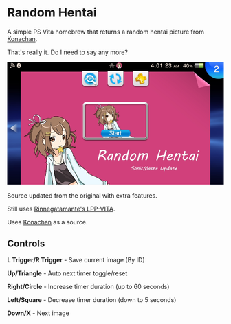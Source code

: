 # Random Hentai
A simple PS Vita homebrew that returns a random hentai picture from [Konachan](http://konachan.com).

That's really it. Do I need to say any more?

![Random Hentai](screenshot.png)

Source updated from the original with extra features.

Still uses [Rinnegatamante's LPP-VITA](https://github.com/Rinnegatamante/lpp-vita).

Uses [Konachan](http://konachan.com) as a source.

## Controls
**L Trigger/R Trigger** - Save current image (By ID)

**Up/Triangle** - Auto next timer toggle/reset

**Right/Circle** - Increase timer duration (up to 60 seconds)

**Left/Square** - Decrease timer duration (down to 5 seconds)

**Down/X** - Next image
